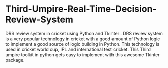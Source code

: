 # Third-Umpire-Real-Time-Decision-Review-System
DRS review system in cricket using Python and Tkinter .
DRS review system is a very popular technology in cricket with a good amount of Python logic to implement  a good source of logic building in Python. 
This technology is used in cricket world cup, IPL and international test cricket. 
This Third umpire toolkit in python gets easy to implement with this awesome Tkinter package. 


